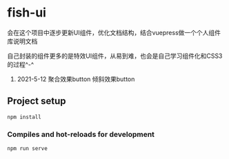 # fish-ui

会在这个项目中逐步更新UI组件，优化文档结构，结合vuepress做一个个人组件库说明文档

自己封装的组件更多的是特效UI组件，从易到难，也会是自己学习组件化和CSS3的过程^-^

1. 2021-5-12 聚合效果button 倾斜效果button

## Project setup
```
npm install
```

### Compiles and hot-reloads for development
```
npm run serve
```
